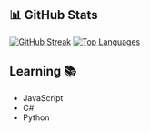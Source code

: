 ## 📊 GitHub Stats

[![GitHub Streak](https://github-readme-streak-stats.herokuapp.com?user=alindasuk&theme=tokyonight)](https://github.com/DenverCoder1/github-readme-streak-stats)
[![Top Languages](https://github-readme-stats.vercel.app/api/top-langs/?username=alindasuk&layout=compact&theme=tokyonight)](https://github.com/anuraghazra/github-readme-stats)

## Learning 📚
- JavaScript
- C#
- Python


